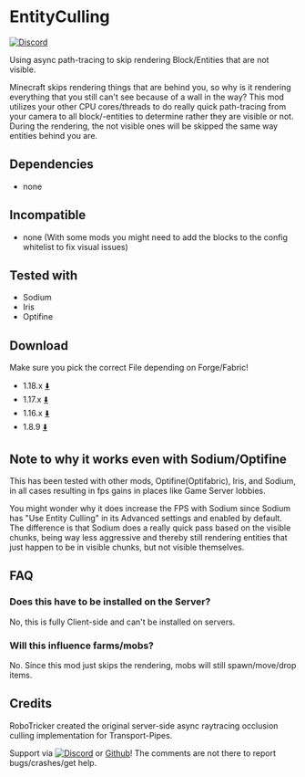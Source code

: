 # EntityCulling

[![Discord](https://tr7zw.dev/curse/Discord-long.png)](https://discord.gg/fWtMAkFaZF)

Using async path-tracing to skip rendering Block/Entities that are not visible.

Minecraft skips rendering things that are behind you, so why is it rendering everything that you still can't see because of a wall in the way? This mod utilizes your other CPU cores/threads to do really quick path-tracing from your camera to all block/-entities to determine rather they are visible or not. During the rendering, the not visible ones will be skipped the same way entities behind you are.

## Dependencies

- none

## Incompatible

- none (With some mods you might need to add the blocks to the config whitelist to fix visual issues)

## Tested with

- Sodium
- Iris
- Optifine

## Download

Make sure you pick the correct File depending on Forge/Fabric!

- 1.18.x [⬇️](https://www.curseforge.com/minecraft/mc-mods/entityculling/files/all?filter-status=1&filter-game-version=1738749986%3A73250) 
- 1.17.x [⬇️](https://www.curseforge.com/minecraft/mc-mods/entityculling/files/all?filter-status=1&filter-game-version=1738749986%3A73242) 
- 1.16.x [⬇️](https://www.curseforge.com/minecraft/mc-mods/entityculling/files/all?filter-status=1&filter-game-version=1738749986%3A70886) 
- 1.8.9 [⬇️](https://www.curseforge.com/minecraft/mc-mods/entityculling/files/all?filter-status=1&filter-game-version=1738749986%3A4)
 
## Note to why it works even with Sodium/Optifine

This has been tested with other mods, Optifine(Optifabric), Iris, and Sodium, in all cases resulting in fps gains in places like Game Server lobbies.

You might wonder why it does increase the FPS with Sodium since Sodium has "Use Entity Culling" in its Advanced settings and enabled by default. The difference is that Sodium does a really quick pass based on the visible chunks, being way less aggressive and thereby still rendering entities that just happen to be in visible chunks, but not visible themselves.

## FAQ

### Does this have to be installed on the Server?

No, this is fully Client-side and can't be installed on servers.

### Will this influence farms/mobs?

No. Since this mod just skips the rendering, mobs will still spawn/move/drop items.

## Credits

RoboTricker created the original server-side async raytracing occlusion culling implementation for Transport-Pipes.

Support via [![Discord](https://tr7zw.dev/curse/Discord.png)](https://discord.gg/fWtMAkFaZF) or [Github](https://github.com/tr7zw/EntityCulling-Fabric)! The comments are not there to report bugs/crashes/get help.
